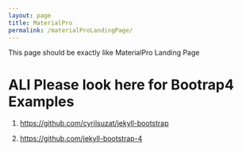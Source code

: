```yaml
---
layout: page
title: MaterialPro
permalink: /materialProLandingPage/
---
```


This page should be exactly like MaterialPro Landing Page


<h1>ALI Please look here for Bootrap4 Examples </h1>

1. <https://github.com/cyrilsuzat/jekyll-bootstrap>

2. <https://github.com/jekyll-bootstrap-4>

